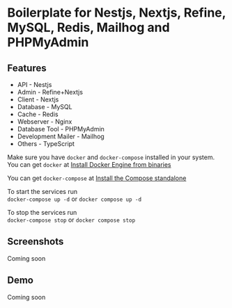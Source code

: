 # Boilerplate for Nestjs, Nextjs, Refine, MySQL, Redis, Mailhog and PHPMyAdmin

## Features

- API - Nestjs
- Admin - Refine+Nextjs
- Client - Nextjs
- Database - MySQL
- Cache - Redis
- Webserver - Nginx
- Database Tool - PHPMyAdmin
- Development Mailer - Mailhog
- Others - TypeScript

Make sure you have `docker` and `docker-compose` installed in your system. \
You can get `docker` at [Install Docker Engine from binaries](https://docs.docker.com/engine/install/binaries/)

You can get `docker-compose` at [Install the Compose standalone](https://docs.docker.com/compose/install/other/)

To start the services run \
`docker-compose up -d` or `docker compose up -d`

To stop the services run \
`docker-compose stop` or `docker compose stop`

## Screenshots
Coming soon
## Demo
Coming soon